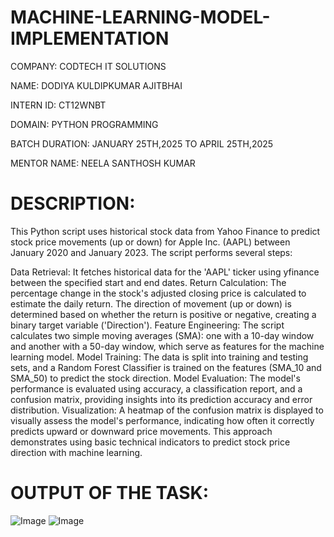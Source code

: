 # MACHINE-LEARNING-MODEL-IMPLEMENTATION

COMPANY: CODTECH IT SOLUTIONS

NAME: DODIYA KULDIPKUMAR AJITBHAI

INTERN ID: CT12WNBT

DOMAIN: PYTHON PROGRAMMING

BATCH DURATION: JANUARY 25TH,2025 TO APRIL 25TH,2025

MENTOR NAME: NEELA SANTHOSH KUMAR

# DESCRIPTION:
This Python script uses historical stock data from Yahoo Finance to predict stock price movements (up or down) for Apple Inc. (AAPL) between January 2020 and January 2023. The script performs several steps:

Data Retrieval: It fetches historical data for the 'AAPL' ticker using yfinance between the specified start and end dates.
Return Calculation: The percentage change in the stock's adjusted closing price is calculated to estimate the daily return. The direction of movement (up or down) is determined based on whether the return is positive or negative, creating a binary target variable ('Direction').
Feature Engineering: The script calculates two simple moving averages (SMA): one with a 10-day window and another with a 50-day window, which serve as features for the machine learning model.
Model Training: The data is split into training and testing sets, and a Random Forest Classifier is trained on the features (SMA_10 and SMA_50) to predict the stock direction.
Model Evaluation: The model's performance is evaluated using accuracy, a classification report, and a confusion matrix, providing insights into its prediction accuracy and error distribution.
Visualization: A heatmap of the confusion matrix is displayed to visually assess the model's performance, indicating how often it correctly predicts upward or downward price movements.
This approach demonstrates using basic technical indicators to predict stock price direction with machine learning.


# OUTPUT OF THE TASK:
![Image](https://github.com/user-attachments/assets/6bd611b5-e813-4655-b933-0de27c87a8dc)
![Image](https://github.com/user-attachments/assets/2db287d8-cd69-45b4-b90a-eda37568341f)
